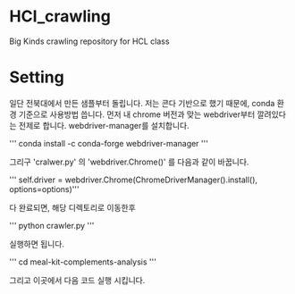 # HCI_crawling
Big Kinds crawling repository for HCL class

# Setting
일단 전북대에서 만든 샘플부터 돌립니다.
저는 콘다 기반으로 했기 때문에, conda 환경 기준으로 사용방법 씁니다.
먼저 내 chrome 버전과 맞는 webdriver부터 깔려있다는 전제로 합니다.
webdriver-manager를 설치합니다.

''' conda install -c conda-forge webdriver-manager '''

그리구 'cralwer.py' 의 'webdriver.Chrome()' 를 다음과 같이 바꿉니다.

''' self.driver = webdriver.Chrome(ChromeDriverManager().install(), options=options)'''

다 완료되면, 해당 디렉토리로 이동한후

''' python crawler.py ''' 

실행하면 됩니다.

''' cd meal-kit-complements-analysis '''

그리고 이곳에서 다음 코드 실행 시킵니다.
